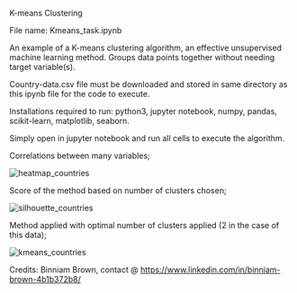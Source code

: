 K-means Clustering

File name: Kmeans_task.ipynb

An example of a K-means clustering algorithm, an effective unsupervised machine learning method. Groups data points together without needing target variable(s).

Country-data.csv file must be downloaded and stored in same directory as this ipynb file for the code to execute.

Installations required to run: python3, jupyter notebook, numpy, pandas, scikit-learn, matplotlib, seaborn.

Simply open in jupyter notebook and run all cells to execute the algorithm.

Correlations between many variables;

![heatmap_countries](https://github.com/primlattice/codingTasks/assets/166736892/43b9c0d6-5523-459b-890f-9a461e675864)

Score of the method based on number of clusters chosen;

![silhouette_countries](https://github.com/primlattice/codingTasks/assets/166736892/6562e01e-d9ea-4476-9e37-b4bb9e2fd95b)

Method applied with optimal number of clusters applied (2 in the case of this data);

![kmeans_countries](https://github.com/primlattice/codingTasks/assets/166736892/2ffb7ad7-337f-4312-ac58-5a3eeb3770da)

Credits: Binniam Brown, contact @ https://www.linkedin.com/in/binniam-brown-4b1b372b8/
